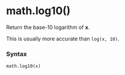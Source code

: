 # math.log10()

Return the base-10 logarithm of **x**.

This is usually more accurate than `log(x, 10)`.

### Syntax

```python
math.log10(x)
```